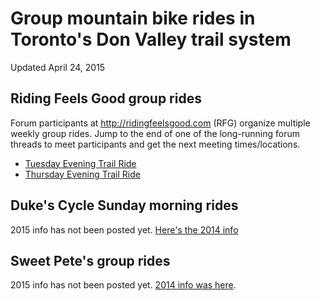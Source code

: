 # Group mountain bike rides in Toronto's Don Valley trail system

Updated April 24, 2015

## Riding Feels Good group rides

Forum participants at <http://ridingfeelsgood.com> (RFG) organize multiple weekly group rides. Jump to the end of one of the long-running forum threads to meet participants and get the next meeting times/locations.

* [Tuesday Evening Trail Ride](http://www.ridingfeelsgood.com/topic/tuesday-trail-ride/)
* [Thursday Evening Trail Ride](http://www.ridingfeelsgood.com/topic/thursday-trail-ride/)

## Duke's Cycle Sunday morning rides

2015 info has not been posted yet. [Here's the 2014 info](http://www.dukescycle.ca/community/2014/05/29/dukes-cycle-2014-shop-ride-program/)

## Sweet Pete's group rides

2015 info has not been posted yet. [2014 info was here](http://www.sweetpetes.com/about/group-rides-pg124.htm).
